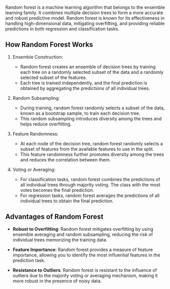 Random forest is a machine learning algorithm that belongs to the ensemble learning family. It combines multiple decision trees to form a more accurate and robust predictive model. Random forest is known for its effectiveness in handling high-dimensional data, mitigating overfitting, and providing reliable predictions in both regression and classification tasks.

## How Random Forest Works

1. Ensemble Construction:
   - Random forest creates an ensemble of decision trees by training each tree on a randomly selected subset of the data and a randomly selected subset of the features.
   - Each tree is trained independently, and the final prediction is obtained by aggregating the predictions of all individual trees.

2. Random Subsampling:
   - During training, random forest randomly selects a subset of the data, known as a bootstrap sample, to train each decision tree.
   - This random subsampling introduces diversity among the trees and helps reduce overfitting.

3. Feature Randomness:
   - At each node of the decision tree, random forest randomly selects a subset of features from the available features to use in the split.
   - This feature randomness further promotes diversity among the trees and reduces the correlation between them.

4. Voting or Averaging:
   - For classification tasks, random forest combines the predictions of all individual trees through majority voting. The class with the most votes becomes the final prediction.
   - For regression tasks, random forest averages the predictions of all individual trees to obtain the final prediction.

## Advantages of Random Forest

- **Robust to Overfitting**: Random forest mitigates overfitting by using ensemble averaging and random subsampling, reducing the risk of individual trees memorizing the training data.

- **Feature Importance**: Random forest provides a measure of feature importance, allowing you to identify the most influential features in the prediction task.

- **Resistance to Outliers**: Random forest is resistant to the influence of outliers due to the majority voting or averaging mechanism, making it more robust in the presence of noisy data.

